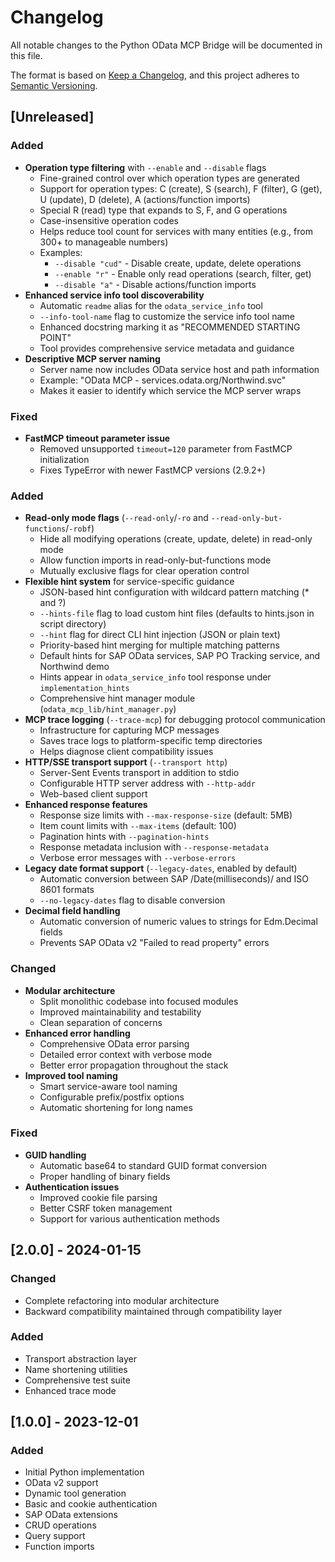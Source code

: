 # Changelog

All notable changes to the Python OData MCP Bridge will be documented in this file.

The format is based on [Keep a Changelog](https://keepachangelog.com/en/1.0.0/),
and this project adheres to [Semantic Versioning](https://semver.org/spec/v2.0.0.html).

## [Unreleased]

### Added
- **Operation type filtering** with `--enable` and `--disable` flags
  - Fine-grained control over which operation types are generated
  - Support for operation types: C (create), S (search), F (filter), G (get), U (update), D (delete), A (actions/function imports)
  - Special R (read) type that expands to S, F, and G operations
  - Case-insensitive operation codes
  - Helps reduce tool count for services with many entities (e.g., from 300+ to manageable numbers)
  - Examples:
    - `--disable "cud"` - Disable create, update, delete operations
    - `--enable "r"` - Enable only read operations (search, filter, get)
    - `--disable "a"` - Disable actions/function imports
- **Enhanced service info tool discoverability**
  - Automatic `readme` alias for the `odata_service_info` tool
  - `--info-tool-name` flag to customize the service info tool name
  - Enhanced docstring marking it as "RECOMMENDED STARTING POINT"
  - Tool provides comprehensive service metadata and guidance
- **Descriptive MCP server naming**
  - Server name now includes OData service host and path information
  - Example: "OData MCP - services.odata.org/Northwind.svc"
  - Makes it easier to identify which service the MCP server wraps

### Fixed
- **FastMCP timeout parameter issue**
  - Removed unsupported `timeout=120` parameter from FastMCP initialization
  - Fixes TypeError with newer FastMCP versions (2.9.2+)

### Added
- **Read-only mode flags** (`--read-only`/`-ro` and `--read-only-but-functions`/`-robf`)
  - Hide all modifying operations (create, update, delete) in read-only mode
  - Allow function imports in read-only-but-functions mode
  - Mutually exclusive flags for clear operation control
- **Flexible hint system** for service-specific guidance
  - JSON-based hint configuration with wildcard pattern matching (* and ?)
  - `--hints-file` flag to load custom hint files (defaults to hints.json in script directory)
  - `--hint` flag for direct CLI hint injection (JSON or plain text)
  - Priority-based hint merging for multiple matching patterns
  - Default hints for SAP OData services, SAP PO Tracking service, and Northwind demo
  - Hints appear in `odata_service_info` tool response under `implementation_hints`
  - Comprehensive hint manager module (`odata_mcp_lib/hint_manager.py`)
- **MCP trace logging** (`--trace-mcp`) for debugging protocol communication
  - Infrastructure for capturing MCP messages
  - Saves trace logs to platform-specific temp directories
  - Helps diagnose client compatibility issues
- **HTTP/SSE transport support** (`--transport http`)
  - Server-Sent Events transport in addition to stdio
  - Configurable HTTP server address with `--http-addr`
  - Web-based client support
- **Enhanced response features**
  - Response size limits with `--max-response-size` (default: 5MB)
  - Item count limits with `--max-items` (default: 100)
  - Pagination hints with `--pagination-hints`
  - Response metadata inclusion with `--response-metadata`
  - Verbose error messages with `--verbose-errors`
- **Legacy date format support** (`--legacy-dates`, enabled by default)
  - Automatic conversion between SAP /Date(milliseconds)/ and ISO 8601 formats
  - `--no-legacy-dates` flag to disable conversion
- **Decimal field handling**
  - Automatic conversion of numeric values to strings for Edm.Decimal fields
  - Prevents SAP OData v2 "Failed to read property" errors

### Changed
- **Modular architecture**
  - Split monolithic codebase into focused modules
  - Improved maintainability and testability
  - Clean separation of concerns
- **Enhanced error handling**
  - Comprehensive OData error parsing
  - Detailed error context with verbose mode
  - Better error propagation throughout the stack
- **Improved tool naming**
  - Smart service-aware tool naming
  - Configurable prefix/postfix options
  - Automatic shortening for long names

### Fixed
- **GUID handling**
  - Automatic base64 to standard GUID format conversion
  - Proper handling of binary fields
- **Authentication issues**
  - Improved cookie file parsing
  - Better CSRF token management
  - Support for various authentication methods

## [2.0.0] - 2024-01-15

### Changed
- Complete refactoring into modular architecture
- Backward compatibility maintained through compatibility layer

### Added
- Transport abstraction layer
- Name shortening utilities
- Comprehensive test suite
- Enhanced trace mode

## [1.0.0] - 2023-12-01

### Added
- Initial Python implementation
- OData v2 support
- Dynamic tool generation
- Basic and cookie authentication
- SAP OData extensions
- CRUD operations
- Query support
- Function imports